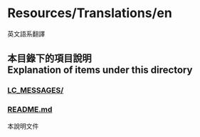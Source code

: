 # Resources/Translations/en
英文語系翻譯
## 本目錄下的項目說明<br />Explanation of items under this directory
### [LC_MESSAGES/](LC_MESSAGES/)

### [README.md](README.md)
本說明文件
